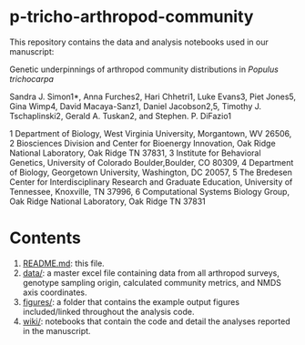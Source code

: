 # p-tricho-arthropod-community
This repository contains the data and analysis notebooks used in our manuscript:

Genetic underpinnings of arthropod community distributions in _Populus trichocarpa_

Sandra J. Simon1*, Anna Furches2, Hari Chhetri1, Luke Evans3, Piet Jones5, Gina Wimp4, David Macaya-Sanz1, Daniel Jacobson2,5, Timothy J. Tschaplinski2, Gerald A. Tuskan2, and Stephen. P. DiFazio1

1 Department of Biology, West Virginia University, Morgantown, WV 26506, 2 Biosciences Division and Center for Bioenergy Innovation, Oak Ridge National Laboratory, Oak Ridge TN 37831, 3 Institute for Behavioral Genetics, University of Colorado Boulder,Boulder, CO 80309, 4 Department of Biology, Georgetown University, Washington, DC 20057, 5 The Bredesen Center for Interdisciplinary Research and Graduate Education, University of Tennessee, Knoxville, TN 37996, 6 Computational Systems Biology Group, Oak Ridge National Laboratory, Oak Ridge TN 37831

# Contents
1. [README.md](https://github.com/ssimon4/p-tricho-arthropod-community/blob/main/README.md): this file.
2. [data/](https://github.com/ssimon4/p-tricho-arthropod-community/tree/main/data): a master excel file containing data from all arthropod surveys, genotype sampling origin, calculated community metrics, and NMDS axis coordinates.
3. [figures/](https://github.com/ssimon4/p-tricho-arthropod-community/tree/main/figures): a folder that contains the example output figures included/linked throughout the analysis code.
4. [wiki/](https://github.com/ssimon4/p-tricho-arthropod-community/wiki): notebooks that contain the code and detail the analyses reported in the manuscript.

